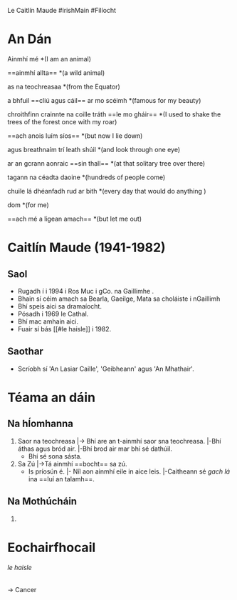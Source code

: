  Le Caitlín Maude
#irishMain #Filíocht
# An Dán

Ainmhí mé *(I am an animal)

==ainmhí allta== *(a wild animal)

as na teochreasaa *(from the Equator)

a bhfuil ==cliú agus cáil== ar mo scéimh *(famous for my beauty)

chroithfinn crainnte na coille tráth ==le mo gháir== *(I used to shake the trees of the forest once with my roar)

==ach anois luím síos== *(but now I lie down)

agus breathnaím trí leath shúil *(and look through one eye)

ar an gcrann aonraic ==sin thall== *(at that solitary tree over there)

tagann na céadta daoine *(hundreds of people come)

chuile lá dhéanfadh rud ar bith *(every day that would do anything )

dom *(for me)

==ach mé a ligean amach== *(but let me out)

# Caitlín Maude   **(1941-1982)**
## Saol
- Rugadh í i 1994 i Ros Muc i gCo. na Gaillimhe .
- Bhain sí céim amach sa Bearla, Gaeilge, Mata sa choláiste i nGaillimh
- Bhí speis aici sa dramaíocht.
- Pósadh i 1969 le Cathal.
- Bhí mac amhain aici.
- Fuair sí bás [[#le haisle]] i 1982.
## Saothar
- Scríobh sí 'An Lasiar Caille', 'Geibheann' agus 'An Mhathair'.

# Téama an dáin


## Na hÍomhanna
1. Saor na teochreasa
   |-> Bhí are an t-ainmhí saor sna teochreasa.
   |-Bhí áthas agus bród air.
   |-Bhí brod air mar bhí sé dathúil.
   - Bhí sé sona sásta.
1. Sa Zú
   |->Tá ainmhí ==bocht== sa zú.
   - Is príosún é.
    |- Níl aon ainmhí eile in aice leis.
    |-Caitheann sé _gach lá_ ina ==luí an talamh==.
## Na Mothúcháin
1. 
# Eochairfhocail
###### le haisle
-> Cancer
######
######
######
######